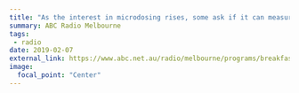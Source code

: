 ```yaml
---
title: "As the interest in microdosing rises, some ask if it can measure up to expectations"
summary: ABC Radio Melbourne
tags:
 - radio
date: 2019-02-07
external_link: https://www.abc.net.au/radio/melbourne/programs/breakfast/microdosing-lsd-with-abc-radio-melbourne/10788976
image:
  focal_point: "Center"
---
```

